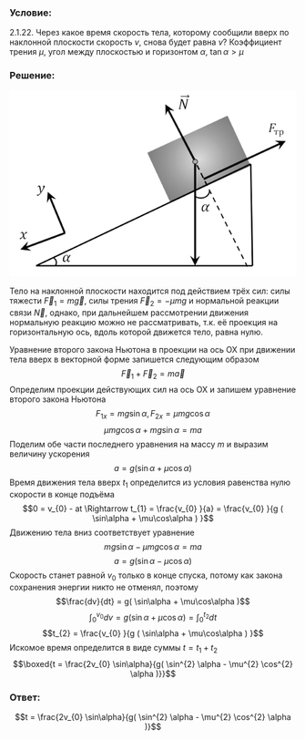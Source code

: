 ###  Условие: 

$2.1.22.$ Через какое время скорость тела, которому сообщили вверх по наклонной плоскости скорость $v$, снова будет равна $v$? Коэффициент трения $\mu$, угол между плоскостью и горизонтом $\alpha$, $\tan\alpha > \mu$ 

###  Решение: 

![ Силы действующие на тело |621x402, 59%](../../img/2.1.22/sol.png)

Тело на наклонной плоскости находится под действием трёх сил: силы тяжести $\vec{F}_{1} = m \vec{g}$, силы трения $\vec{F}_{2} = - \mu mg$ и нормальной реакции связи $\vec{N}$, однако, при дальнейшем рассмотрении движения нормальную реакцию можно не рассматривать, т.к. её проекция на горизонтальную ось, вдоль которой движется тело, равна нулю. 

Уравнение второго закона Ньютона в проекции на ось ОХ при движении тела вверх в векторной форме запишется следующим образом $$\vec{F}_{1} + \vec{F}_{2} = m \vec{a}$$ Определим проекции действующих сил на ось ОХ и запишем уравнение второго закона Ньютона $$F_{1x} = mg \sin\alpha , F_{2x} = \mu mg \cos\alpha$$ $$\mu mg \cos\alpha + mg \sin\alpha = ma$$ Поделим обе части последнего уравнения на массу $m$ и выразим величину ускорения $$a = g( \sin\alpha + \mu\cos\alpha )$$ Время движения тела вверх $t_1$ определится из условия равенства нулю скорости в конце подъёма $$0 = v_{0} - at \Rightarrow t_{1} = \frac{v_{0} }{a} = \frac{v_{0} }{g ( \sin\alpha + \mu\cos\alpha ) }$$ Движению тела вниз соответствует уравнение $$mg \sin\alpha - \mu mg \cos\alpha = ma$$ $$a = g( \sin\alpha - \mu\cos\alpha )$$ Скорость станет равной $v_0$ только в конце спуска, потому как закона сохранения энергии никто не отменял, поэтому $$\frac{dv}{dt} = g( \sin\alpha + \mu\cos\alpha )$$ $$\int_{0}^{v_{0} } dv = g( \sin\alpha + \mu\cos\alpha ) = \int_{0}^{t_{2} } dt$$ $$t_{2} = \frac{v_{0} }{g ( \sin\alpha + \mu\cos\alpha ) }$$ Искомое время определится в виде суммы $t = t_{1} + t_{2}$ $$\boxed{t = \frac{2v_{0} \sin\alpha}{g( \sin^{2} \alpha - \mu^{2} \cos^{2} \alpha )}}$$ 

###  Ответ: 

$$t = \frac{2v_{0} \sin\alpha}{g( \sin^{2} \alpha - \mu^{2} \cos^{2} \alpha )}$$ 
